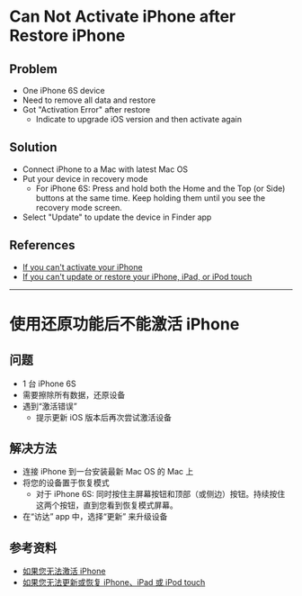 # Can Not Activate iPhone after Restore iPhone

## Problem
* One iPhone 6S device
* Need to remove all data and restore
* Got "Activation Error" after restore
  * Indicate to upgrade iOS version and then activate again

## Solution
* Connect iPhone to a Mac with latest Mac OS
* Put your device in recovery mode
  * For iPhone 6S: Press and hold both the Home and the Top (or Side) buttons at the same time. Keep holding them until you see the recovery mode screen.
* Select "Update" to update the device in Finder app

## References
* [If you can't activate your iPhone](https://support.apple.com/en-us/HT201407)
* [If you can't update or restore your iPhone, iPad, or iPod touch](https://support.apple.com/en-us/HT201263)

---------------

# 使用还原功能后不能激活 iPhone

## 问题
* 1 台 iPhone 6S
* 需要擦除所有数据，还原设备
* 遇到“激活错误”
  * 提示更新 iOS 版本后再次尝试激活设备

## 解决方法
* 连接 iPhone 到一台安装最新 Mac OS 的 Mac 上 
* 将您的设备置于恢复模式
  * 对于 iPhone 6S: 同时按住主屏幕按钮和顶部（或侧边）按钮。持续按住这两个按钮，直到您看到恢复模式屏幕。
* 在“访达” app 中，选择“更新” 来升级设备

## 参考资料
* [如果您无法激活 iPhone](https://support.apple.com/zh-cn/HT201407)
* [如果您无法更新或恢复 iPhone、iPad 或 iPod touch](https://support.apple.com/zh-cn/HT201263)
